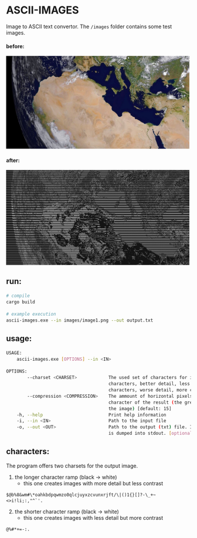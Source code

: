# ASCII-IMAGES

Image to ASCII text convertor. The `/images` folder contains some test images.

#### before:

<img src="assets/before.jpg" width="500" />

#### after:
<img src="assets/after.jpg" width="500"/>

## run:

```bash
# compile
cargo build

# example execution
ascii-images.exe --in images/image1.png --out output.txt
```

## usage:

```bash
USAGE:
    ascii-images.exe [OPTIONS] --in <IN>

OPTIONS:
        --charset <CHARSET>            The used set of characters for image generation (1 = more
                                       characters, better detail, less contrast; 2 = less
                                       characters, worse detail, more contrast) [default: 1]
        --compression <COMPRESSION>    The ammount of horizontal pixels that get compressed into one
                                       character of the result (the greater the value, the smaller
                                       the image) [default: 15]
    -h, --help                         Print help information
    -i, --in <IN>                      Path to the input file
    -o, --out <OUT>                    Path to the output (txt) file. If none specified, the output
                                       is dumped into stdout. [optional]
```

## characters:

The program offers two charsets for the output image.

1. the longer character ramp (black -> white)
   - this one creates images with more detail but less contrast

```
$@b%8&wm#\*oahkbdpqwmzo0qlcjuyxzcvunxrjft/\|()1{}[]?-\_+~<>i!li;:,"^`'.
```

2. the shorter character ramp (black -> white)
   - this one creates images with less detail but more contrast

```
@%#*+=-:.
```
